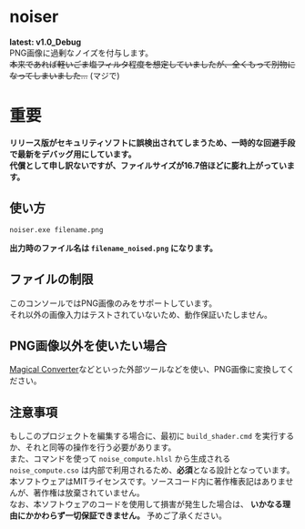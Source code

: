 # noiser
**latest: v1.0_Debug**<br>
PNG画像に過剰なノイズを付与します。<br>
~~本来であれば軽いごま塩フィルタ程度を想定していましたが、全くもって別物になってしまいました...~~ (マジで)

# 重要
**リリース版がセキュリティソフトに誤検出されてしまうため、一時的な回避手段で最新をデバッグ用にしています。** <br>
**代償として申し訳ないですが、ファイルサイズが16.7倍ほどに膨れ上がっています。**

## 使い方
```
noiser.exe filename.png
```
**出力時のファイル名は `filename_noised.png` になります。**

## ファイルの制限
このコンソールではPNG画像のみをサポートしています。<br>
それ以外の画像入力はテストされていないため、動作保証いたしません。

## PNG画像以外を使いたい場合
[Magical Converter](https://i.kuku.lu)などといった外部ツールなどを使い、PNG画像に変換してください。

## 注意事項
もしこのプロジェクトを編集する場合に、最初に `build_shader.cmd` を実行するか、それと同等の操作を行う必要があります。<br>
また、コマンドを使って `noise_compute.hlsl` から生成される `noise_compute.cso` は内部で利用されるため、**必須**となる設計となっています。<br>
本ソフトウェアはMITライセンスです。ソースコード内に著作権表記はありませんが、著作権は放棄されていません。<br>
なお、本ソフトウェアのコードを使用して損害が発生した場合は、 **いかなる理由にかかわらず一切保証できません。** 予めご了承ください。
